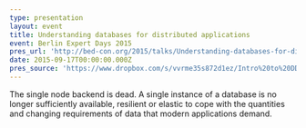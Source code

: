 ```yaml
---
type: presentation
layout: event
title: Understanding databases for distributed applications
event: Berlin Expert Days 2015
pres_url: 'http://bed-con.org/2015/talks/Understanding-databases-for-distributed-applications'
date: 2015-09-17T00:00:00.000Z
pres_source: 'https://www.dropbox.com/s/vvrme35s872d1ez/Intro%20to%20DD.key?dl=0'
---
```


The single node backend is dead. A single instance of a database is no longer sufficiently available, resilient or elastic to cope with the quantities and changing requirements of data that modern applications demand.
